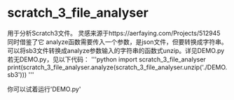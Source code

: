 # scratch_3_file_analyser
用于分析Scratch3文件。
灵感来源于https://aerfaying.com/Projects/512945
同时借鉴了它
analyze函数需要传入一个参数，是json文件，但要转换成字符串。可以将sb3文件转换成analyze参数输入的字符串的函数式unzip。详见DEMO.py
若无DEMO.py，见以下代码：
'''python
import scratch_3_file_analyser
print(scratch_3_file_analyser.analyze(scratch_3_file_analyser.unzip('./DEMO.sb3')))
'''

你可以试着运行'DEMO.py'





